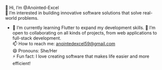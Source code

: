 👋 Hi, I’m @Anointed-Excel  
👀 I’m interested in building innovative software solutions that solve real-world problems.  
- 🌱 I’m currently learning Flutter to expand my development skills.
💞️ I’m open to collaborating on all kinds of projects, from web applications to full-stack development.  
📫 How to reach me: anointedexcel59@gmail.com  
😄 Pronouns: She/Her  
⚡ Fun fact: I love creating software that makes life easier and more efficient!

